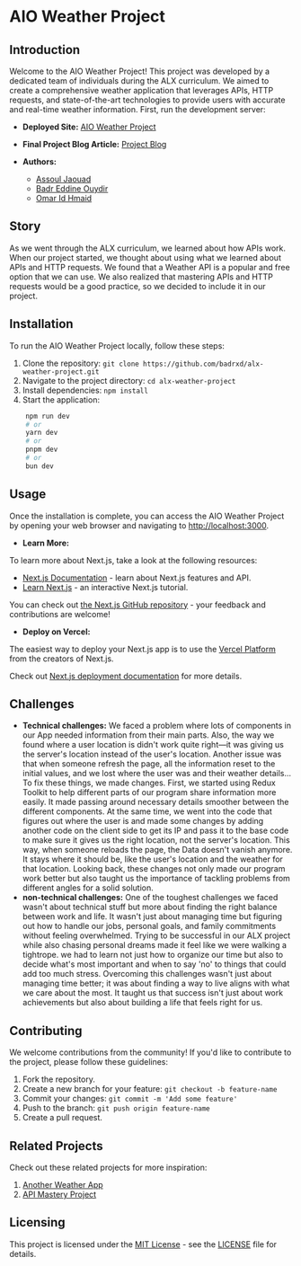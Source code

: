 # AIO Weather Project

## Introduction

Welcome to the AIO Weather Project! This project was developed by a dedicated team of individuals during the ALX curriculum. We aimed to create a comprehensive weather application that leverages APIs, HTTP requests, and state-of-the-art technologies to provide users with accurate and real-time weather information.
First, run the development server:

- **Deployed Site:** [AIO Weather Project](https://alx-weather-project.vercel.app/)
- **Final Project Blog Article:** [Project Blog](#)

- **Authors:**
  - [Assoul Jaouad](#)
  - [Badr Eddine Ouydir](https://www.linkedin.com/in/badr-eddine-oyudir/)
  - [Omar Id Hmaid](https://www.linkedin.com/in/omar-id-hmaid/)

## Story

As we went through the ALX curriculum, we learned about how APIs 
work. When our project started, we thought about using what we 
learned about APIs and HTTP requests. We found that a Weather API 
is a popular and free option that we can use. We also realized that 
mastering APIs and HTTP requests would be a good practice, so we 
decided to include it in our project.

## Installation

To run the AIO Weather Project locally, follow these steps:

1. Clone the repository: `git clone https://github.com/badrxd/alx-weather-project.git`
2. Navigate to the project directory: `cd alx-weather-project`
3. Install dependencies: `npm install`
4. Start the application:

```bash
    npm run dev
    # or
    yarn dev
    # or
    pnpm dev
    # or
    bun dev
```
## Usage

Once the installation is complete, you can access the AIO Weather Project by opening your web browser and navigating to [http://localhost:3000](http://localhost:3000).


- **Learn More:**

To learn more about Next.js, take a look at the following resources:

- [Next.js Documentation](https://nextjs.org/docs) - learn about Next.js features and API.
- [Learn Next.js](https://nextjs.org/learn) - an interactive Next.js tutorial.

You can check out [the Next.js GitHub repository](https://github.com/vercel/next.js/) - your feedback and contributions are welcome!

- **Deploy on Vercel:**

The easiest way to deploy your Next.js app is to use the [Vercel Platform](https://vercel.com/new?utm_medium=default-template&filter=next.js&utm_source=create-next-app&utm_campaign=create-next-app-readme) from the creators of Next.js.

Check out [Next.js deployment documentation](https://nextjs.org/docs/deployment) for more details.

## Challenges

- **Technical challenges:**
We faced a problem where lots of components in our App needed information from their main parts. Also, the way we found where a user 
location is didn't work quite right—it was giving us the server's location instead of the user's location. Another issue was that when 
someone refresh the page, all the information reset to the initial values, and we lost where the user was and their weather details...
To fix these things, we made changes. First, we started using Redux Toolkit to help different parts of our program share information more 
easily. It made passing around necessary details smoother between the different components. At the same time, we went into the code that 
figures out where the user is and made some changes by adding another code on the client side to get its IP and pass it to the base code to 
make sure it gives us the right location, not the server's location.
This way, when someone reloads the page, the Data doesn't vanish anymore. It stays where it should be, like the user's location and the 
weather for that location. Looking back, these changes not only made our program work better but also taught us the importance of tackling 
problems from different angles for a solid solution.
- **non-technical challenges:**
One of the toughest challenges we faced wasn't about technical stuff but more about finding the right balance between work and life. It 
wasn't just about managing time but figuring out how to handle our jobs, personal goals, and family commitments without feeling 
overwhelmed.
Trying to be successful in our ALX project while also chasing personal dreams made it feel like we were walking a tightrope. we had to learn 
not just how to organize our time but also to decide what's most important and when to say 'no' to things that could add too much stress.
Overcoming this challenges wasn't just about managing time better; it was about finding a way to live aligns with what we care about the 
most. It taught us that success isn't just about work achievements but also about building a life that feels right for us.

## Contributing

We welcome contributions from the community! If you'd like to contribute to the project, please follow these guidelines:

1. Fork the repository.
2. Create a new branch for your feature: `git checkout -b feature-name`
3. Commit your changes: `git commit -m 'Add some feature'`
4. Push to the branch: `git push origin feature-name`
5. Create a pull request.

## Related Projects

Check out these related projects for more inspiration:

1. [Another Weather App](https://www.dehao.tech/weather/)
2. [API Mastery Project](https://api.weatherapi.com/)

## Licensing

This project is licensed under the [MIT License](LICENSE) - see the [LICENSE](LICENSE) file for details.
